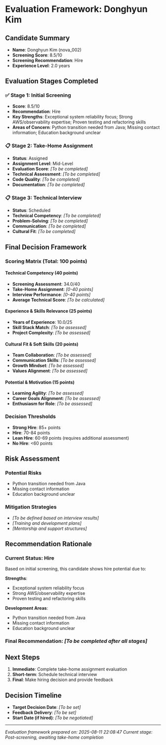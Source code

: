 # Evaluation Framework: Donghyun Kim

## Candidate Summary
- **Name**: Donghyun Kim (nova_002)
- **Screening Score**: 8.5/10
- **Screening Recommendation**: Hire
- **Experience Level**: 2.0 years

## Evaluation Stages Completed

### ✅ Stage 1: Initial Screening
- **Score**: 8.5/10
- **Recommendation**: Hire
- **Key Strengths**: Exceptional system reliability focus; Strong AWS/observability expertise; Proven testing and refactoring skills
- **Areas of Concern**: Python transition needed from Java; Missing contact information; Education background unclear

### 📋 Stage 2: Take-Home Assignment
- **Status**: Assigned
- **Assignment Level**: Mid-Level
- **Evaluation Score**: _[To be completed]_
- **Technical Assessment**: _[To be completed]_
- **Code Quality**: _[To be completed]_
- **Documentation**: _[To be completed]_

### 📋 Stage 3: Technical Interview
- **Status**: Scheduled
- **Technical Competency**: _[To be completed]_
- **Problem-Solving**: _[To be completed]_
- **Communication**: _[To be completed]_
- **Cultural Fit**: _[To be completed]_

## Final Decision Framework

### Scoring Matrix (Total: 100 points)

#### Technical Competency (40 points)
- **Screening Assessment**: 34.0/40
- **Take-Home Assignment**: _[0-40 points]_
- **Interview Performance**: _[0-40 points]_
- **Average Technical Score**: _[To be calculated]_

#### Experience & Skills Relevance (25 points)
- **Years of Experience**: 10.0/25
- **Skill Stack Match**: _[To be assessed]_
- **Project Complexity**: _[To be assessed]_

#### Cultural Fit & Soft Skills (20 points)
- **Team Collaboration**: _[To be assessed]_
- **Communication Skills**: _[To be assessed]_
- **Growth Mindset**: _[To be assessed]_
- **Values Alignment**: _[To be assessed]_

#### Potential & Motivation (15 points)
- **Learning Agility**: _[To be assessed]_
- **Career Goals Alignment**: _[To be assessed]_
- **Enthusiasm for Role**: _[To be assessed]_

### Decision Thresholds
- **Strong Hire**: 85+ points
- **Hire**: 70-84 points
- **Lean Hire**: 60-69 points (requires additional assessment)
- **No Hire**: <60 points

## Risk Assessment

### Potential Risks
- Python transition needed from Java
- Missing contact information
- Education background unclear

### Mitigation Strategies
- _[To be defined based on interview results]_
- _[Training and development plans]_
- _[Mentorship and support structures]_

## Recommendation Rationale

### Current Status: Hire
Based on initial screening, this candidate shows hire potential due to:

**Strengths**:
- Exceptional system reliability focus
- Strong AWS/observability expertise
- Proven testing and refactoring skills

**Development Areas**:
- Python transition needed from Java
- Missing contact information
- Education background unclear

### Final Recommendation: _[To be completed after all stages]_

## Next Steps
1. **Immediate**: Complete take-home assignment evaluation
2. **Short-term**: Schedule technical interview
3. **Final**: Make hiring decision and provide feedback

## Decision Timeline
- **Target Decision Date**: _[To be set]_
- **Feedback Delivery**: _[To be set]_
- **Start Date (if hired)**: _[To be negotiated]_

---
*Evaluation framework prepared on: 2025-08-11 22:08:47*
*Current stage: Post-screening, awaiting take-home completion*

